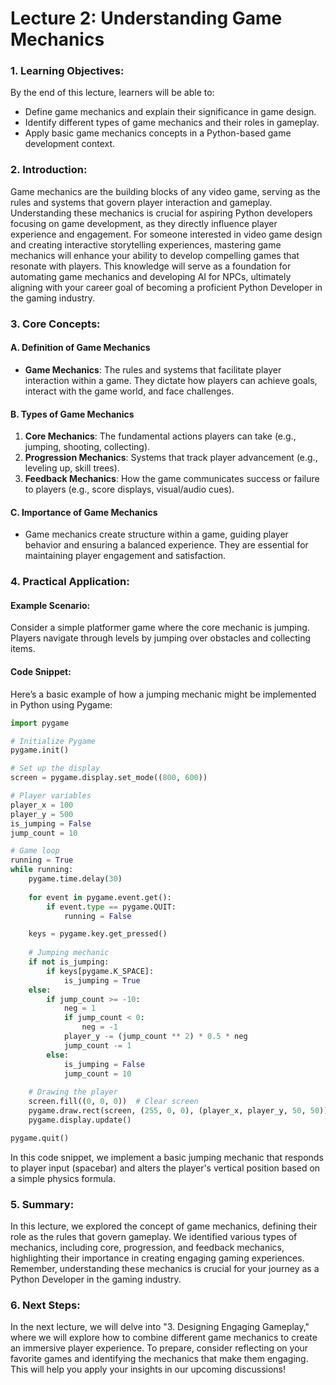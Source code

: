 # Lecture 2: Understanding Game Mechanics

### 1. Learning Objectives:
By the end of this lecture, learners will be able to:
- Define game mechanics and explain their significance in game design.
- Identify different types of game mechanics and their roles in gameplay.
- Apply basic game mechanics concepts in a Python-based game development context.

### 2. Introduction:
Game mechanics are the building blocks of any video game, serving as the rules and systems that govern player interaction and gameplay. Understanding these mechanics is crucial for aspiring Python developers focusing on game development, as they directly influence player experience and engagement. For someone interested in video game design and creating interactive storytelling experiences, mastering game mechanics will enhance your ability to develop compelling games that resonate with players. This knowledge will serve as a foundation for automating game mechanics and developing AI for NPCs, ultimately aligning with your career goal of becoming a proficient Python Developer in the gaming industry.

### 3. Core Concepts:
#### A. Definition of Game Mechanics
- **Game Mechanics**: The rules and systems that facilitate player interaction within a game. They dictate how players can achieve goals, interact with the game world, and face challenges.

#### B. Types of Game Mechanics
1. **Core Mechanics**: The fundamental actions players can take (e.g., jumping, shooting, collecting).
2. **Progression Mechanics**: Systems that track player advancement (e.g., leveling up, skill trees).
3. **Feedback Mechanics**: How the game communicates success or failure to players (e.g., score displays, visual/audio cues).

#### C. Importance of Game Mechanics
- Game mechanics create structure within a game, guiding player behavior and ensuring a balanced experience. They are essential for maintaining player engagement and satisfaction.

### 4. Practical Application:
#### Example Scenario:
Consider a simple platformer game where the core mechanic is jumping. Players navigate through levels by jumping over obstacles and collecting items.

#### Code Snippet:
Here’s a basic example of how a jumping mechanic might be implemented in Python using Pygame:

```python
import pygame

# Initialize Pygame
pygame.init()

# Set up the display
screen = pygame.display.set_mode((800, 600))

# Player variables
player_x = 100
player_y = 500
is_jumping = False
jump_count = 10

# Game loop
running = True
while running:
    pygame.time.delay(30)
    
    for event in pygame.event.get():
        if event.type == pygame.QUIT:
            running = False

    keys = pygame.key.get_pressed()
    
    # Jumping mechanic
    if not is_jumping:
        if keys[pygame.K_SPACE]:
            is_jumping = True
    else:
        if jump_count >= -10:
            neg = 1
            if jump_count < 0:
                neg = -1
            player_y -= (jump_count ** 2) * 0.5 * neg
            jump_count -= 1
        else:
            is_jumping = False
            jump_count = 10
            
    # Drawing the player
    screen.fill((0, 0, 0))  # Clear screen
    pygame.draw.rect(screen, (255, 0, 0), (player_x, player_y, 50, 50))  # Draw player
    pygame.display.update()

pygame.quit()
```
In this code snippet, we implement a basic jumping mechanic that responds to player input (spacebar) and alters the player's vertical position based on a simple physics formula.

### 5. Summary:
In this lecture, we explored the concept of game mechanics, defining their role as the rules that govern gameplay. We identified various types of mechanics, including core, progression, and feedback mechanics, highlighting their importance in creating engaging gaming experiences. Remember, understanding these mechanics is crucial for your journey as a Python Developer in the gaming industry.

### 6. Next Steps:
In the next lecture, we will delve into "3. Designing Engaging Gameplay," where we will explore how to combine different game mechanics to create an immersive player experience. To prepare, consider reflecting on your favorite games and identifying the mechanics that make them engaging. This will help you apply your insights in our upcoming discussions!